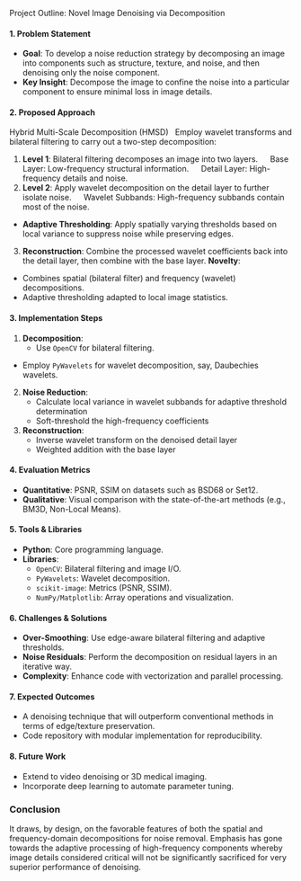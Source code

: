Project Outline: Novel Image Denoising via Decomposition
#### 1. Problem Statement

* **Goal**: To develop a noise reduction strategy by decomposing an image into components such as structure, texture, and noise, and then denoising only the noise component.
* **Key Insight**: Decompose the image to confine the noise into a particular component to ensure minimal loss in image details.
#### 2. Proposed Approach

Hybrid Multi-Scale Decomposition (HMSD)  
Employ wavelet transforms and bilateral filtering to carry out a two-step decomposition:
1. **Level 1**: Bilateral filtering decomposes an image into two layers.
  Base Layer: Low-frequency structural information.
  Detail Layer: High-frequency details and noise.
2. **Level 2**: Apply wavelet decomposition on the detail layer to further isolate noise.
  Wavelet Subbands: High-frequency subbands contain most of the noise.
- **Adaptive Thresholding**: Apply spatially varying thresholds based on local variance to suppress noise while preserving edges.
3. **Reconstruction**: Combine the processed wavelet coefficients back into the detail layer, then combine with the base layer.
**Novelty**:  

- Combines spatial (bilateral filter) and frequency (wavelet) decompositions.
- Adaptive thresholding adapted to local image statistics.
#### **3. Implementation Steps**

1. **Decomposition**:
   - Use `OpenCV` for bilateral filtering.
- Employ `PyWavelets` for wavelet decomposition, say, Daubechies wavelets.
2. **Noise Reduction**:
   - Calculate local variance in wavelet subbands for adaptive threshold determination
   - Soft-threshold the high-frequency coefficients
3. **Reconstruction**:
   - Inverse wavelet transform on the denoised detail layer
   - Weighted addition with the base layer
#### **4. Evaluation Metrics**

- **Quantitative**: PSNR, SSIM on datasets such as BSD68 or Set12.
- **Qualitative**: Visual comparison with the state-of-the-art methods (e.g., BM3D, Non-Local Means).
#### **5. Tools & Libraries**

- **Python**: Core programming language.
- **Libraries**:
  - `OpenCV`: Bilateral filtering and image I/O.
  - `PyWavelets`: Wavelet decomposition.
  - `scikit-image`: Metrics (PSNR, SSIM).
  - `NumPy/Matplotlib`: Array operations and visualization.
#### **6. Challenges & Solutions**

- **Over-Smoothing**: Use edge-aware bilateral filtering and adaptive thresholds.
- **Noise Residuals**: Perform the decomposition on residual layers in an iterative way.
- **Complexity**: Enhance code with vectorization and parallel processing.
#### **7. Expected Outcomes**

- A denoising technique that will outperform conventional methods in terms of edge/texture preservation.
- Code repository with modular implementation for reproducibility.
#### **8. Future Work**

- Extend to video denoising or 3D medical imaging.
- Incorporate deep learning to automate parameter tuning.
### **Conclusion**


It draws, by design, on the favorable features of both the spatial and frequency-domain decompositions for noise removal. Emphasis has gone towards the adaptive processing of high-frequency components whereby image details considered critical will not be significantly sacrificed for very superior performance of denoising.
